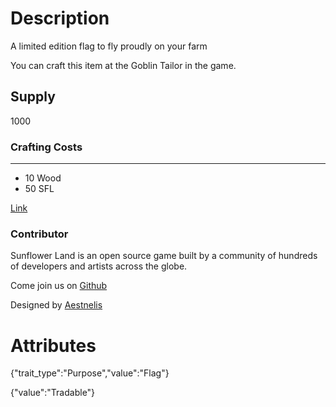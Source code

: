 # Description

A limited edition flag to fly proudly on your farm

You can craft this item at the Goblin Tailor in the game.

## Supply

1000

### Crafting Costs

---

- 10 Wood
- 50 SFL

[Link](https://docs.sunflower-land.com/player-guides/rare-and-limited-items#flags)

### Contributor

Sunflower Land is an open source game built by a community of hundreds of developers and artists across the globe.

Come join us on [Github](https://github.com/sunflower-land/sunflower-land)

Designed by [Aestnelis](https://twitter.com/containsapathy)

# Attributes

{"trait_type":"Purpose","value":"Flag"}

{"value":"Tradable"}
